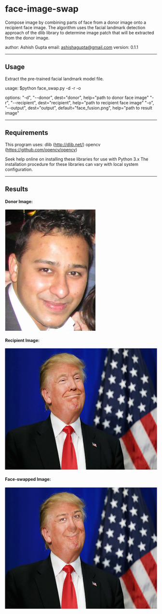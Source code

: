 # face-image-swap
Compose image by combining parts of face from a donor image onto a recipient face image. The algorithm uses the facial landmark detection approach of the dlib library to determine image patch that will be extracted from the donor image.

author: Ashish Gupta
email: ashishagupta@gmail.com
version: 0.1.1

----------------------------------------------------------------------
## Usage

Extract the pre-trained facial landmark model file.

usage: 	$python face_swap.py -d <donor-image> -r <recipient-iamge> -o <output-image>
		
options:
"-d", "--donor", dest="donor", help="path to donor face image"
"-r", "--recipient", dest="recipient", help="path to recipient face image"
"-o", "--output", dest="output", default="face_fusion.png", help="path to result image"

----------------------------------------------------------------------
## Requirements

This program uses:
dlib (http://dlib.net/)
opencv (https://github.com/opencv/opencv)

Seek help online on installing these libraries for use with Python 3.x
The installation procedure for these libraries can vary with local system configuration.

------------------------------------------------------------------------

## Results

#### Donor Image:

<img src="https://github.com/ashish-code/face-image-swap/blob/master/ash.jpg" height="400" width="300">

#### Recipient Image:

<img src="https://github.com/ashish-code/face-image-swap/blob/master/trump.jpg" height="400" width="600">

#### Face-swapped Image:

<img src="https://github.com/ashish-code/face-image-swap/blob/master/output.jpg" height="400" width="600">
